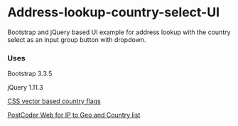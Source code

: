 # Address-lookup-country-select-UI
Bootstrap and jQuery based UI example for address lookup with the country select as an input group button with dropdown.

### Uses
Bootstrap 3.3.5

jQuery 1.11.3

[CSS vector based country flags](http://lipis.github.io/flag-icon-css/)

[PostCoder Web for IP to Geo and Country list](https://www.alliescomputing.com/postcoder)

